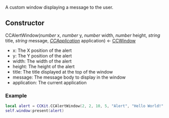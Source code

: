 A custom window displaying a message to the user.
## Constructor
CCAlertWindow(*number* x, *number* y, *number* width, *number* height, *string* title, *string* message, _[CCApplication](CCApplication.md)_ application) <- [CCWindow](CCWindow.md)  

* x: The X position of the alert
* y: The Y position of the alert
* width: The width of the alert
* height: The height of the alert
* title: The title displayed at the top of the window
* message: The message body to display in the window
* application: The current application
### Example
```lua
local alert = CCKit.CCAlertWindow(2, 2, 10, 5, "Alert", "Hello World!", self.application)
self.window:present(alert)
```